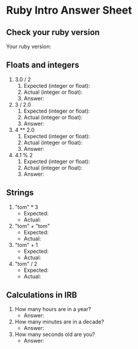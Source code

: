 # Ruby Intro Answer Sheet

## Check your ruby version
Your ruby version: 

## Floats and integers 
1. 3.0 / 2
    1. Expected (integer or float):      
    2. Actual (integer or float):
    3. Answer: 
2. 3 / 2.0
    1. Expected (integer or float):      
    2. Actual (integer or float):
    3. Answer: 
3. 4 ** 2.0
    1. Expected (integer or float):      
    2. Actual (integer or float):
    3. Answer: 
4. 4.1 % 2
    1. Expected (integer or float):      
    2. Actual (integer or float):
    3. Answer: 

## Strings
1. "tom" * 3
    * Expected:            
    * Actual:
2. "tom" + "tom"
    * Expected:            
    * Actual:
3. "tom" + 1
    * Expected:            
    * Actual:
4. "tom" / 2
    * Expected:            
    * Actual:

## Calculations in IRB
1. How many hours are in a year?
    * Answer:
2. How many minutes are in a decade?
    * Answer:
3. How many seconds old are you?
    * Answer: